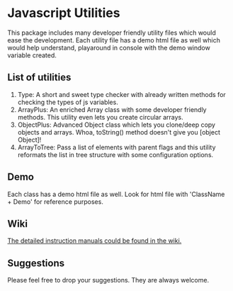# Javascript Utilities
This package includes many developer friendly utility files which would ease the development. Each utility file has a demo html file as well which would help understand, playaround in console with the demo window variable created.

## List of utilities
1. Type: A short and sweet type checker with already written methods for checking the types of js variables.
2. ArrayPlus: An enriched Array class with some developer friendly methods. This utility even lets you create circular arrays.
3. ObjectPlus: Advanced Object class which lets you clone/deep copy objects and arrays. Whoa, toString() method doesn't give you [object Object]!
4. ArrayToTree: Pass a list of elements with parent flags and this utility reformats the list in tree structure with some configuration options.

## Demo
Each class has a demo html file as well. Look for html file with 'ClassName + Demo' for reference purposes.

## Wiki
[The detailed instruction manuals could be found in the wiki.](https://github.com/shashankshovit/util/wiki)

## Suggestions
Please feel free to drop your suggestions. They are always welcome.
